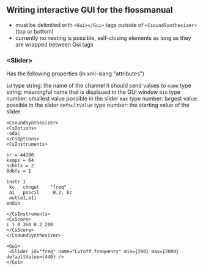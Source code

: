 ## Writing interactive GUI for the flossmanual

- must be delimited with `<Gui></Gui>` tags outside of `<CsoundSynthesizer>` (top or bottom)
- currently no nesting is possible, self-closing elements as long as they are wrapped between Gui tags

### \<Slider\>

Has the following properties (in xml-slang "attributes")

`id` type string: the name of the channel it should send values to
`name` type string: meaningful name that is displaued in the GUI window
`min` type number: smallest value possible in the slider
`max` type number: largest value possible in the slider
`defaultValue` type number: the starting value of the slider

```csound
<CsoundSynthesizer>
<CsOptions>
-odac
</CsOptions>
<CsInstruments>

sr = 44100
ksmps = 64
nchnls = 2
0dbfs = 1

instr 1
 kc   chnget    "freq"
 a1   poscil     0.2, kc
 out(a1,a1)
endin

</CsInstruments>
<CsScore>
i 1 0 360 0.2 200
</CsScore>
</CsoundSynthesizer>

<Gui>
 <Slider id="freq" name="Cutoff frequency" min={200} max={2000} defaultValue={440} />
</Gui>
```
